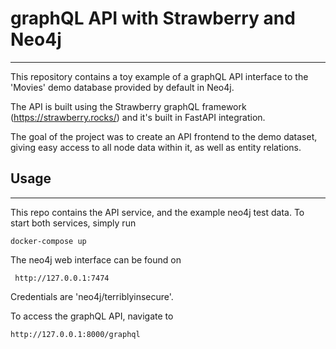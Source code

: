 # graphQL API with Strawberry and Neo4j
---

This repository contains a toy example of a graphQL API interface to the 'Movies' demo database provided by default in Neo4j.

The API is built using the Strawberry graphQL framework (https://strawberry.rocks/) and it's built in FastAPI integration. 

The goal of the project was to create an API frontend to the demo dataset, giving easy access to all node data within it, as well as entity relations. 



## Usage
---

This repo contains the API service, and the example neo4j test data. To start both services, simply run

```
docker-compose up
```

The neo4j web interface can be found on

```
 http://127.0.0.1:7474
```

Credentials are 'neo4j/terriblyinsecure'.

To access the graphQL API, navigate to 

```
http://127.0.0.1:8000/graphql
```


